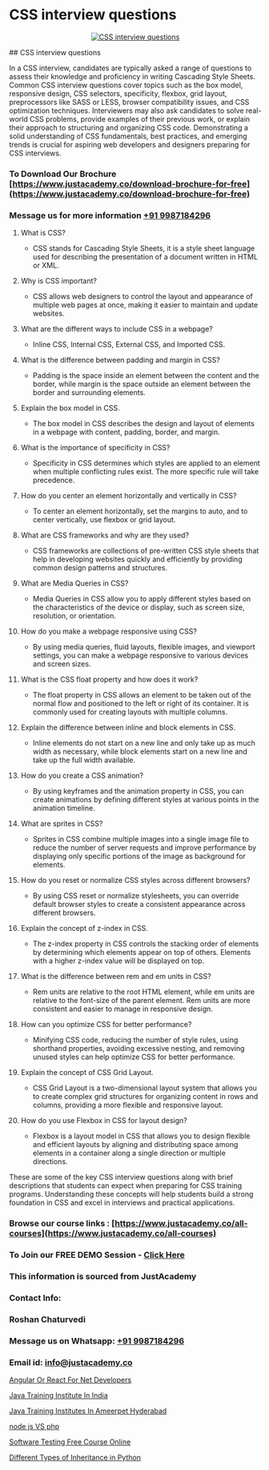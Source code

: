 # CSS interview questions

<p align="center">
  <a href="https://justacademy.co/program-detail/full-stack-web-development">
    <img src="https://justacademy.co/storage2/program_images/1704700371.webp" alt="CSS interview questions">
  </a>
</p>
## CSS interview questions

In a CSS interview, candidates are typically asked a range of questions to assess their knowledge and proficiency in writing Cascading Style Sheets. Common CSS interview questions cover topics such as the box model, responsive design, CSS selectors, specificity, flexbox, grid layout, preprocessors like SASS or LESS, browser compatibility issues, and CSS optimization techniques. Interviewers may also ask candidates to solve real-world CSS problems, provide examples of their previous work, or explain their approach to structuring and organizing CSS code. Demonstrating a solid understanding of CSS fundamentals, best practices, and emerging trends is crucial for aspiring web developers and designers preparing for CSS interviews.
### To Download Our Brochure [https://www.justacademy.co/download-brochure-for-free](https://www.justacademy.co/download-brochure-for-free)
### Message us for more information [+91 9987184296](https://api.whatsapp.com/send?phone=919987184296)
1) What is CSS?
   - CSS stands for Cascading Style Sheets, it is a style sheet language used for describing the presentation of a document written in HTML or XML.
 
2) Why is CSS important?
   - CSS allows web designers to control the layout and appearance of multiple web pages at once, making it easier to maintain and update websites.
 
3) What are the different ways to include CSS in a webpage?
   - Inline CSS, Internal CSS, External CSS, and Imported CSS.

4) What is the difference between padding and margin in CSS?
   - Padding is the space inside an element between the content and the border, while margin is the space outside an element between the border and surrounding elements.
 
5) Explain the box model in CSS.
   - The box model in CSS describes the design and layout of elements in a webpage with content, padding, border, and margin.
 
6) What is the importance of specificity in CSS?
   - Specificity in CSS determines which styles are applied to an element when multiple conflicting rules exist. The more specific rule will take precedence.
 
7) How do you center an element horizontally and vertically in CSS?
   - To center an element horizontally, set the margins to auto, and to center vertically, use flexbox or grid layout.
 
8) What are CSS frameworks and why are they used?
   - CSS frameworks are collections of pre-written CSS style sheets that help in developing websites quickly and efficiently by providing common design patterns and structures.
 
9) What are Media Queries in CSS?
   - Media Queries in CSS allow you to apply different styles based on the characteristics of the device or display, such as screen size, resolution, or orientation.
 
10) How do you make a webpage responsive using CSS?
    - By using media queries, fluid layouts, flexible images, and viewport settings, you can make a webpage responsive to various devices and screen sizes.

11) What is the CSS float property and how does it work?
    - The float property in CSS allows an element to be taken out of the normal flow and positioned to the left or right of its container. It is commonly used for creating layouts with multiple columns.

12) Explain the difference between inline and block elements in CSS.
    - Inline elements do not start on a new line and only take up as much width as necessary, while block elements start on a new line and take up the full width available.

13) How do you create a CSS animation?
    - By using keyframes and the animation property in CSS, you can create animations by defining different styles at various points in the animation timeline.

14) What are sprites in CSS?
    - Sprites in CSS combine multiple images into a single image file to reduce the number of server requests and improve performance by displaying only specific portions of the image as background for elements.

15) How do you reset or normalize CSS styles across different browsers?
    - By using CSS reset or normalize stylesheets, you can override default browser styles to create a consistent appearance across different browsers.

16) Explain the concept of z-index in CSS.
    - The z-index property in CSS controls the stacking order of elements by determining which elements appear on top of others. Elements with a higher z-index value will be displayed on top.

17) What is the difference between rem and em units in CSS?
    - Rem units are relative to the root HTML element, while em units are relative to the font-size of the parent element. Rem units are more consistent and easier to manage in responsive design.

18) How can you optimize CSS for better performance?
    - Minifying CSS code, reducing the number of style rules, using shorthand properties, avoiding excessive nesting, and removing unused styles can help optimize CSS for better performance.

19) Explain the concept of CSS Grid Layout.
    - CSS Grid Layout is a two-dimensional layout system that allows you to create complex grid structures for organizing content in rows and columns, providing a more flexible and responsive layout.

20) How do you use Flexbox in CSS for layout design?
    - Flexbox is a layout model in CSS that allows you to design flexible and efficient layouts by aligning and distributing space among elements in a container along a single direction or multiple directions.

These are some of the key CSS interview questions along with brief descriptions that students can expect when preparing for CSS training programs. Understanding these concepts will help students build a strong foundation in CSS and excel in interviews and practical applications.

### Browse our course links : [https://www.justacademy.co/all-courses](https://www.justacademy.co/all-courses) 
### To Join our FREE DEMO Session - [Click Here](https://www.justacademy.co/register-for-course-demo)


### This information is sourced from JustAcademy
### Contact Info:
### Roshan Chaturvedi
### Message us on Whatsapp: [+91 9987184296](https://api.whatsapp.com/send?phone=919987184296)
### Email id: [info@justacademy.co](mailto:info@justacademy.co)
                
[Angular Or React For Net Developers](https://www.linkedin.com/pulse/angular-react-net-developers-justacademy-ahmedabad-dztlc?trackingId=JmSShXQUB5JS1IzJckY3Ww%3D%3D&lipi=urn%3Ali%3Apage%3Ad_flagship3_company_admin%3BG0jd%2Fn72TAC0suNcPZMgHQ%3D%3D)

[Java Training Institute In India](https://www.linkedin.com/pulse/java-training-institute-india-justacademy-chennai-bvh3e?trackingId=gu9axMcPMJvrx%2BlyEiX0og%3D%3D&lipi=urn%3Ali%3Apage%3Ad_flagship3_company_admin%3BKj9O4drgTv6a%2Fs28VD3x9A%3D%3D)

[Java Training Institutes In Ameerpet Hyderabad](https://medium.com/@negishivu99/java-training-institutes-in-ameerpet-hyderabad-de3ea8ca74b4)

[node js VS php](https://medium.com/@surajvaishnav5015/node-js-vs-php-36bcb9ee339d)

[Software Testing Free Course Online](https://justacademyin.github.io/justacademy/software-testing-free-course-online)

[Different Types of Inheritance in Python](https://justacademyin.github.io/justacademy/different-types-of-inheritance-in-python)

